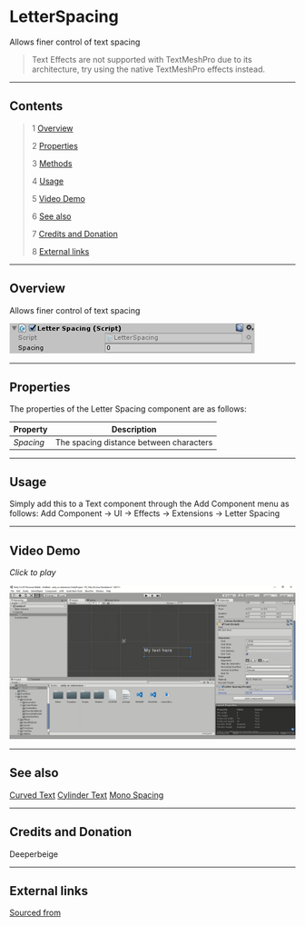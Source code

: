 # LetterSpacing

Allows finer control of text spacing

<!--![](Images/ Game Image.jpg)-->

> Text Effects are not supported with TextMeshPro due to its architecture, try using the native TextMeshPro effects instead.

---------

## Contents

> 1 [Overview](#overview)
>
> 2 [Properties](#properties)
>
> 3 [Methods](#methods)
>
> 4 [Usage](#usage)
>
> 5 [Video Demo](#video-demo)
>
> 6 [See also](#see-also)
>
> 7 [Credits and Donation](#credits-and-donation)
>
> 8 [External links](#external-links)

---------

## Overview

Allows finer control of text spacing

![](Images/LetterSpacingInspector.jpg)

---------

## Properties

The properties of the Letter Spacing component are as follows:

Property | Description
|-|-|
*Spacing*|The spacing distance between characters

---------

## Usage

Simply add this to a Text component through the Add Component menu as follows:
Add Component -> UI -> Effects -> Extensions -> Letter Spacing

---------

## Video Demo

*Click to play*

[![Letter Spacing Demo](Images/LetterSpacingDemo.jpg)](Images/LetterSpacingDemo.mp4 "Letter Spacing Demo")


---------

## See also

[Curved Text](/Controls/CurvedText.md)
[Cylinder Text](/Controls/CylinderText.md)
[Mono Spacing](/Controls/MonoSpacing.md)

---------

## Credits and Donation

Deeperbeige

---------

## External links

[Sourced from](http://forum.unity3d.com/threads/adjustable-character-spacing-free-script.288277/)
